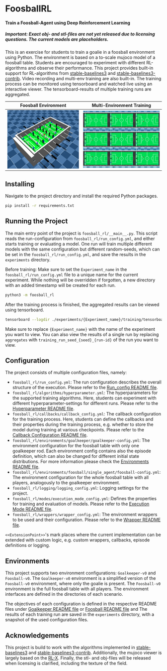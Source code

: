 # FoosballRL

#### Train a Foosball-Agent using Deep Reinforcement Learning
##### Important: Exact obj- and stl-files are not yet released due to licensing questions. The current models are placeholders.

This is an exercise for students to train a goalie in a foosball environment using Python.
The environment is based on a to-scale mujoco model of a foosball table.
Students are encouraged to experiment with different RL-algorithms and observe their performance.
This project provides built-in support for RL-algorithms
from [stable-baselines3](https://github.com/DLR-RM/stable-baselines3)
and [stable-baselines3-contrib](https://github.com/Stable-Baselines-Team/stable-baselines3-contrib).
Video recording and multi-env training are also built-in. The training process can be monitored using tensorboard and
watched
live using an interactive viewer. The tensorboard-results of multiple training runs are aggregated.

| Foosball Environment                                 | Multi-Environment Training                                   |
|------------------------------------------------------|--------------------------------------------------------------|
| ![Foosball-v0 Model](example-images/Foosball-v0.png) | ![Multi-Env-Training](example-images/Multi-Env-Training.png) |

## Installing

Navigate to the project directory and install the required Python packages.

```bash
pip install -r requirements.txt
```

## Running the Project

The main entry point of the project is `foosball_rl/__main__.py`. This script reads the run-configuration
from `foosball_rl/run_config.yml`, and either starts training or evaluating a model.
One run will train multiple different models with the same configuration but different random-seeds, which can be set in
the `foosball_rl/run_config.yml`, and save the results in the `experiments` directory.

Before training: Make sure to set the `Experiment_name` in the `foosball_rl/run_config.yml` file to a unique name for
the current experiment. While nothing will be overridden if forgotten, a new directory with an added timestamp will be
created for each run.


```bash
python3 -m foosball_rl
```

After the training process is finished, the aggregated results can be viewed using tensorboard.

```bash
tensorboard --logdir ./experiments/{Experiment_name}/training/tensorboard/aggregates
```

Make sure to replace `{Experiment_name}` with the name of the experiment you want to view.
You can also view the results of a single run by replacing `aggregates` with `training_run_seed_{seed}_{run-id}` of the
run you want to view.

## Configuration

The project consists of multiple configuration files, namely:

- `foosball_rl/run_config.yml`: The run configuration describes the overall structure of the execution. Please refer to
  the [Run_config README file](https://github.com/kitaird/FoosballRL/blob/develop/foosball_rl/README.md).
- `foosball_rl/algorithms/hyperparameter.yml`: The hyperparameters for the supported training algorithms. Here, students
  can experiment with different hyperparameter-settings for different runs. Please refer to
  the [Hyperparameter README file](https://github.com/kitaird/FoosballRL/blob/develop/foosball_rl/algorithms/README.md).
- `foosball_rl/callbacks/callback_config.yml`: The callback configuration for the training process. Here, students can 
  define the callbacks and their properties during the training process, e.g. whether to store the model during training at various checkpoints. Please refer to
  the [Callback Configuration README file](https://github.com/kitaird/FoosballRL/blob/develop/foosball_rl/callbacks/README.md).
- `foosball_rl/environments/goalkeeper/goalkeeper-config.yml`: The environment configuration for the foosball table with
  only one goalkeeper rod. Each environment config contains also the episode definition, which can also be changed for
  different initial state distributions. For more information please check the [Environments README file](https://github.com/kitaird/FoosballRL/blob/develop/foosball_rl/environments/README.md).
- `foosball_rl/environments/foosball/single_agent/foosball-config.yml`: The environment configuration for the whole
  foosball table with all players, analogously to the goalkeeper environment.
- `foosball_rl/logging/logging_config.yml`: Logging settings for the project.
- `foosball_rl/modes/execution_mode_config.yml`: Defines the properties for training and evaluation of models. Please
    refer to the [Execution Mode README file](https://github.com/kitaird/FoosballRL/blob/develop/foosball_rl/modes/README.md).
- `foosball_rl/wrappers/wrapper_config.yml`: The environment wrappers to be used and their configuration. Please refer to
  the [Wrapper README file](https://github.com/kitaird/FoosballRL/blob/develop/foosball_rl/wrappers/README.md).

`<<ExtensionPoint>>`'s mark places where the current implementation can be extended with custom logic, e.g. custom wrappers,
callbacks, episode definitions or logging.

## Environments

This project supports two environment configurations: `Goalkeeper-v0` and `Foosball-v0`.
The `Goalkeeper-v0` environment is a simplified version of the `Foosball-v0` environment, where only the goalie is
present.
The `Foosball-v0` environment is the full foosball table with all players.
The environment interfaces are defined in the directories of each scenario.

The objectives of each configuration is defined in the respective README files
under [Goalkeeper README file](https://github.com/kitaird/FoosballRL/blob/develop/environments/goalkeeper/README.md)
or [Foosball README file](https://github.com/kitaird/FoosballRL/blob/develop/environments/foosball/README.md) and
The results of each training run are saved in the `experiments` directory, with a snapshot of the used configuration
files.

## Acknowledgements

This project is build to work with the algorithms implemented in [stable-baselines3](https://github.com/DLR-RM/stable-baselines3)
and [stable-baselines3-contrib](https://github.com/Stable-Baselines-Team/stable-baselines3-contrib). Additionally, the 
mujoco viewer is largely based on the [RL-X](https://github.com/nico-bohlinger/RL-X). Finally, the stl- and obj-files will be released
when licensing is clarified, including the texture of the field.
